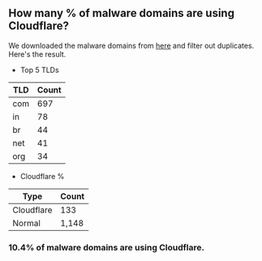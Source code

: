 ## How many % of malware domains are using Cloudflare?


We downloaded the malware domains from [here](https://urlhaus.abuse.ch) and filter out duplicates.
Here's the result.


[//]: # (start replacement)


- Top 5 TLDs

| TLD | Count |
| --- | --- |
| com | 697 |
| in | 78 |
| br | 44 |
| net | 41 |
| org | 34 |


- Cloudflare %

| Type | Count |
| --- | --- |
| Cloudflare | 133 |
| Normal | 1,148 |


### 10.4% of malware domains are using Cloudflare.